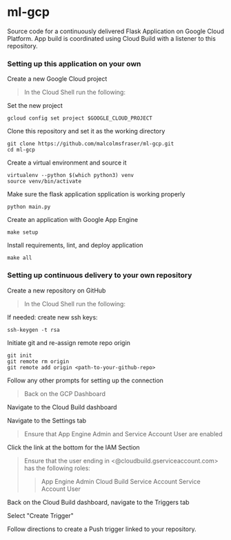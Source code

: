 # ml-gcp
Source code for a continuously delivered Flask Application on Google Cloud Platform. App build is coordinated using Cloud Build with a listener to this repository.

### Setting up this application on your own  

Create a new Google Cloud project

>In the Cloud Shell run the following:

Set the new project
```{bash}
gcloud config set project $GOOGLE_CLOUD_PROJECT
```
Clone this repository and set it as the working directory
```{bash}
git clone https://github.com/malcolmsfraser/ml-gcp.git
cd ml-gcp
```
Create a virtual environment and source it
```{bash}
virtualenv --python $(which python3) venv
source venv/bin/activate
```
Make sure the flask application spplication is working properly
```{bash}
python main.py
```
Create an application with Google App Engine
```{bash}
make setup
```
Install requirements, lint, and deploy application
```{bash}
make all
```

### Setting up continuous delivery to your own repository

Create a new repository on GitHub

>In the Cloud Shell run the following:

If needed: create new ssh keys:
```{bash}
ssh-keygen -t rsa
```

Initiate git and re-assign remote repo origin
```{bash}
git init
git remote rm origin
git remote add origin <path-to-your-github-repo>
```
Follow any other prompts for setting up the connection

>Back on the GCP Dashboard

Navigate to the Cloud Build dashboard

Navigate to the Settings tab
>Ensure that App Engine Admin and Service Account User are enabled

Click the link at the bottom for the IAM Section
>Ensure that the user ending in <@cloudbuild.gserviceaccount.com> has the following roles:
>>App Engine Admin
>>Cloud Build Service Account
>>Service Account User

Back on the Cloud Build dashboard, navigate to the Triggers tab

Select "Create Trigger"

Follow directions to create a Push trigger linked to your repository.
